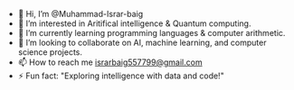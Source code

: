 - 👋 Hi, I’m @Muhammad-Israr-baig
- 👀 I’m interested in Aritifical intelligence & Quantum computing.
- 🌱 I’m currently learning programming languages & computer arithmetic.
- 💞️ I’m looking to collaborate on AI, machine learning, and computer science projects.
- 📫 How to reach me israrbaig557799@gmail.com
- ⚡ Fun fact: "Exploring intelligence with data and code!"

<!---
Muhammad-Israr-baig/Muhammad-Israr-baig is a ✨ special ✨ repository because its `README.md` (this file) appears on your GitHub profile.
You can click the Preview link to take a look at your changes.
--->

